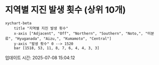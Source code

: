 # 지역별 지진 발생 횟수 (상위 10개)

```mermaid
xychart-beta
    title "지역별 지진 발생 횟수"
    x-axis ["Adjacent", "Off", "Northern", "Southern", "Noto,", "미분류", "Hyuganada", "Aizu,", "Kumamoto", "Central"]
    y-axis "발생 횟수" 0 --> 1520
    bar [1518, 53, 11, 8, 7, 6, 4, 4, 3, 3]
```

업데이트 시간: 2025-07-08 15:04:12
